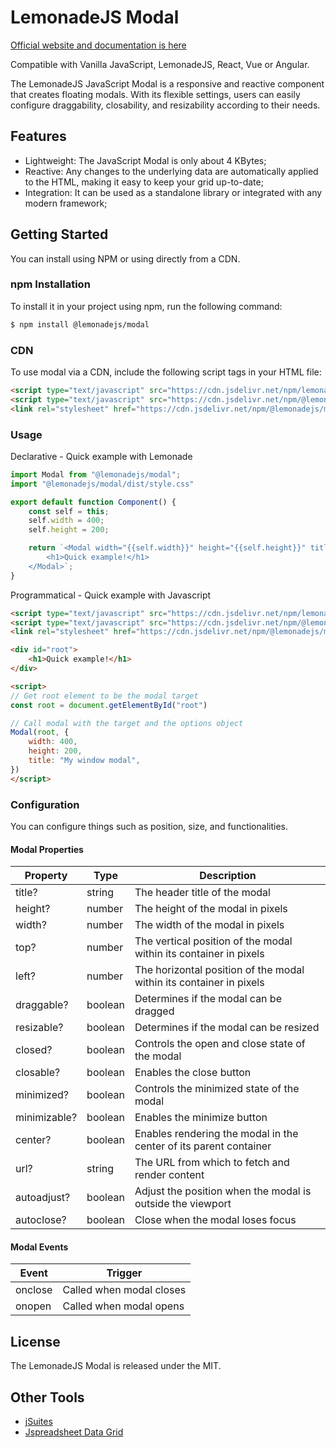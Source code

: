 # LemonadeJS Modal

[Official website and documentation is here](https://lemonadejs.net/components/modal)

Compatible with Vanilla JavaScript, LemonadeJS, React, Vue or Angular.

The LemonadeJS JavaScript Modal is a responsive and reactive component that creates floating modals. With its flexible settings, users can easily configure draggability, closability, and resizability according to their needs.

## Features

-   Lightweight: The JavaScript Modal is only about 4 KBytes;
-   Reactive: Any changes to the underlying data are automatically applied to the HTML, making it easy to keep your grid up-to-date;
-   Integration: It can be used as a standalone library or integrated with any modern framework;

## Getting Started

You can install using NPM or using directly from a CDN.

### npm Installation

To install it in your project using npm, run the following command:

```bash
$ npm install @lemonadejs/modal
```

### CDN

To use modal via a CDN, include the following script tags in your HTML file:

```html
<script type="text/javascript" src="https://cdn.jsdelivr.net/npm/lemonadejs/dist/lemonade.min.js"></script>
<script type="text/javascript" src="https://cdn.jsdelivr.net/npm/@lemonadejs/modal/dist/index.min.js"></script>
<link rel="stylesheet" href="https://cdn.jsdelivr.net/npm/@lemonadejs/modal/dist/style.min.css" />
```

### Usage

Declarative - Quick example with Lemonade

```javascript
import Modal from "@lemonadejs/modal";
import "@lemonadejs/modal/dist/style.css"

export default function Component() {
    const self = this;
    self.width = 400;
    self.height = 200;

    return `<Modal width="{{self.width}}" height="{{self.height}}" title="My window modal">
        <h1>Quick example!</h1>
    </Modal>`;
}
```

Programmatical - Quick example with Javascript 

```html
<script type="text/javascript" src="https://cdn.jsdelivr.net/npm/lemonadejs/dist/lemonade.min.js"></script>
<script type="text/javascript" src="https://cdn.jsdelivr.net/npm/@lemonadejs/modal/dist/index.min.js"></script>
<link rel="stylesheet" href="https://cdn.jsdelivr.net/npm/@lemonadejs/modal/dist/style.min.css" />

<div id="root">
    <h1>Quick example!</h1>
</div>

<script>
// Get root element to be the modal target
const root = document.getElementById("root")

// Call modal with the target and the options object
Modal(root, {
    width: 400,
    height: 200,
    title: "My window modal",
})
</script>
```

### Configuration

You can configure things such as position, size, and functionalities.

#### Modal Properties

| Property     | Type    | Description                                                        |
|--------------|---------|--------------------------------------------------------------------|
| title?       | string  | The header title of the modal                                      |
| height?      | number  | The height of the modal in pixels                                  |
| width?       | number  | The width of the modal in pixels                                   |
| top?         | number  | The vertical position of the modal within its container in pixels  |
| left?        | number  | The horizontal position of the modal within its container in pixels |
| draggable?   | boolean | Determines if the modal can be dragged                             |
| resizable?   | boolean | Determines if the modal can be resized                             |
| closed?      | boolean | Controls the open and close state of the modal                     |
| closable?    | boolean | Enables the close button                                           |
| minimized?   | boolean | Controls the minimized state of the modal                          |
| minimizable? | boolean | Enables the minimize button                                        |
| center?      | boolean | Enables rendering the modal in the center of its parent container  |
| url?         | string  | The URL from which to fetch and render content                     |
| autoadjust?  | boolean | Adjust the position when the modal is outside the viewport         |
| autoclose?   | boolean | Close when the modal loses focus                                   |

#### Modal Events

| Event | Trigger |
| ----- | ------- |
| onclose | Called when modal closes |
| onopen | Called when modal opens |

## License

The LemonadeJS Modal is released under the MIT.

## Other Tools

-   [jSuites](https://jsuites.net/v4/)
-   [Jspreadsheet Data Grid](https://jspreadsheet.com)
